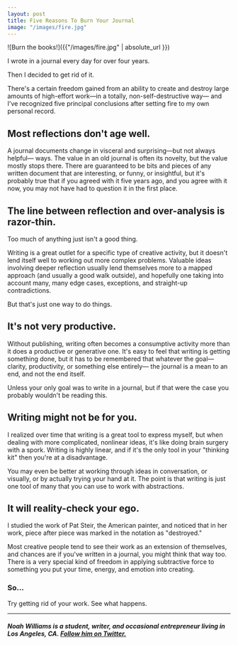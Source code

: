 ```yaml
---
layout: post
title: Five Reasons To Burn Your Journal
image: "/images/fire.jpg"
---
```


![Burn the books!]({{"/images/fire.jpg" | absolute_url }})

I wrote in a journal every day for over four years. 

Then I decided to get rid of it. 

There's a certain freedom gained from an ability to create and destroy large amounts of high-effort work—in a totally, non-self-destructive way— and I've recognized five principal conclusions after setting fire to my own personal record. 

## Most reflections don't age well. 

A journal documents change in visceral and surprising—but not always helpful— ways. The value in an old journal is often its novelty, but the value mostly stops there. There are guaranteed to be bits and pieces of any written document that are interesting, or funny, or insightful, but it's probably true that if you agreed with it five years ago, and you agree with it now, you may not have had to question it in the first place. 

## The line between reflection and over-analysis is razor-thin. 

Too much of anything just isn't a good thing. 

Writing is a great outlet for a specific type of creative activity, but it doesn't lend itself well to working out more complex problems. Valuable ideas involving deeper reflection usually lend themselves more to a mapped approach (and usually a good walk outside), and hopefully one taking into account many, many edge cases, exceptions, and straight-up contradictions. 

But that's just one way to do things. 

## It's not very productive.

Without publishing, writing often becomes a consumptive activity more than it does a productive or generative one. It's easy to feel that writing is getting something done, but it has to be remembered that whatever the goal—clarity, productivity, or something else entirely— the journal is a mean to an end, and not the end itself.

Unless your only goal was to write in a journal, but if that were the case you probably wouldn't be reading this. 

## Writing might not be for you. 

I realized over time that writing is a great tool to express myself, but when dealing with more complicated, nonlinear ideas, it's like doing brain surgery with a spork. Writing is highly linear, and if it's the only tool in your "thinking kit" then you're at a disadvantage. 

You may even be better at working through ideas in conversation, or visually, or by actually trying your hand at it. The point is that writing is just one tool of many that you can use to work with abstractions. 

## It will reality-check your ego. 

I studied the work of Pat Steir, the American painter, and noticed that in her work, piece after piece was marked in the notation as "destroyed."

Most creative people tend to see their work as an extension of themselves, and chances are if you've written in a journal, you might think that way too. There is a very special kind of freedom in applying subtractive force to something you put your time, energy, and emotion into creating.

### So...

Try getting rid of your work. See what happens. 

------------------------

#### <i>Noah Williams is a student, writer, and occasional entrepreneur living in Los Angeles, CA. <a href="https://twitter.com/swimjones">Follow him on Twitter.</a></i>







